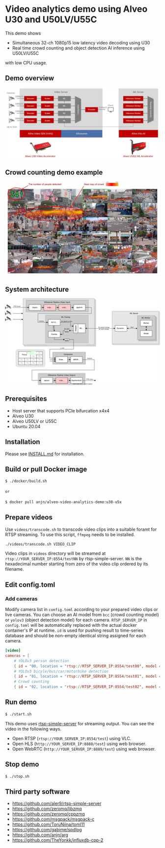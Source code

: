# Video analytics demo using Alveo U30 and U50LV/U55C

This demo shows
- Simultaneous 32-ch 1080p15 low latency video decoding using U30
- Real time crowd counting and object detection AI inference using U50LV/U55C

with low CPU usage.

## Demo overview

![](images/system-overview.jpg)

## Crowd counting demo example

![](images/crowd-counting.jpg)

## System architecture

![](images/system.svg)

## Prerequisites

- Host server that supports PCIe bifurcation x4x4
- Alveo U30
- Alveo U50LV or U55C
- Ubuntu 20.04

## Installation

Please see [INSTALL.md](INSTALL.md) for installation.

## Build or pull Docker image

```bash
$ ./docker/build.sh

or

$ docker pull anjn/alveo-video-analytics-demo:u30-u5x
```

## Prepare videos

Use `videos/transcode.sh` to transcode video clips into a suitable foramt for RTSP streaming. To use this script, `ffmpeg` needs to be installed.

```bash
./videos/transcode.sh VIDEO_CLIP
```

Video clips in `videos` directory will be streamed at `rtsp://YOUR_SERVER_IP:8554/testNN` by rtsp-simple-server. `NN` is the hexadecimal number starting from zero of the video clip ordered by its filename.

## Edit config.toml

### Add cameras

Modify camera list in `config.toml` according to your prepared video clips or live cameras. You can choose an AI model from `bcc` (crowd counting model) or `yolov3` (object detection model) for each camera. `RTSP_SERVER_IP` in `config.toml` will be automatically replaced with the actual docker container's IP at runtime. `id` is used for pushing result to time-series database and should be non-empty identical string assigned for each camera.

```toml
[video]
cameras = [
    # YOLOv3 person detection
    { id = "00, location = "rtsp://RTSP_SERVER_IP:8554/test00", model = "yolov3", labels = [ 14 ] },
    # YOLOv3 bicyle/bus/car/motorbike detection
    { id = "01, location = "rtsp://RTSP_SERVER_IP:8554/test01", model = "yolov3", labels = [ 1, 5, 6, 13 ] },
    # Crowd counting
    { id = "02, location = "rtsp://RTSP_SERVER_IP:8554/test02", model = "bcc" },
```

## Run demo

```bash
$ ./start.sh
```

This demo uses [rtsp-simple-server](https://github.com/aler9/rtsp-simple-server) for streaming output. You can see the video in the following ways.

- Open RTSP (`rtsp://YOUR_SERVER_IP:8554/test`) using VLC.
- Open HLS (`http://YOUR_SERVER_IP:8888/test`) using web browser.
- Open WebRTC (`http://YOUR_SERVER_IP:8889/test`) using web browser.

## Stop demo

```bash
$ ./stop.sh
```

## Third party software
- https://github.com/aler9/rtsp-simple-server
- https://github.com/zeromq/libzmq
- https://github.com/zeromq/cppzmq
- https://github.com/msgpack/msgpack-c
- https://github.com/ToruNiina/toml11
- https://github.com/gabime/spdlog
- https://github.com/anjn/arg
- https://github.com/TheYonkk/influxdb-cpp-2

